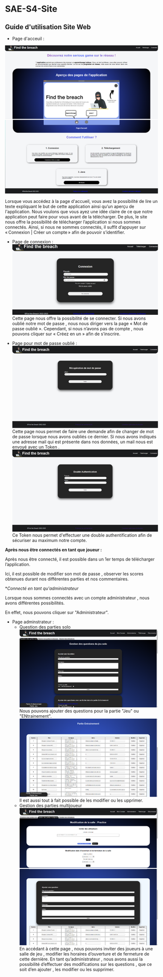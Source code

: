 # SAE-S4-Site


## Guide d'utilisation Site Web

- Page d'acceuil :

![page d'accueil](readmePictures/Acceuil.png)
![page d'accueil2](readmePictures/Acceuil2.png)


Lorsque vous accédez à la page d'accueil, vous avez la possibilité de lire un texte expliquant le but de cette application ainsi qu’un aperçu de l'application. Nous voulons que vous ayez une idée claire de ce que notre application peut faire pour vous avant de la télécharger. De plus, le site nous offre la possibilité de télécharger l’application si nous sommes connectés. Ainsi, si nous ne sommes connectés, il suffit d’appuyer sur « Connexion | Créer un compte » afin de pouvoir s’identifier. 


- Page de connexion :
![page de connexion](readmePictures/PageConnexion.png)
  Cette page nous offre la possibilité de se connecter. Si nous avons oublié notre mot de passe , nous nous diriger vers la page « Mot de passe oublié ». Cependant, si nous n’avons pas de compte , nous pouvons cliquer sur « Créez en un » afin de s’inscrire. 

- Page pour mot de passe oublié :
![page de MDP Oublie](readmePictures/ImageMDPOublie.png)
Cette page nous permet de faire une demande afin de changer de mot de passe lorsque nous avons oubliés ce dernier. Si nous avons indiqués une adresse mail qui est présente dans nos données, un mail nous est envoyé avec un Token .
![page Authentification](readmePictures/ImageAuthentification.png)
Ce Token nous permet d'effectuer une double authentification afin de sécuriser au maximum notre compte.

**Après nous être connectés en tant que joueur :**

Après nous être connecté, il est possible dans un 1er temps de télécharger l’application.

Ici, il est possible de modifier son mot de passe , observer les scores obtenues durant nos différentes parties et nos commentaires.


**Connecté en tant qu'administrateur*

Lorsque nous sommes connectés avec un compte administrateur , nous avons différentes possibilités.

En effet, nous pouvons cliquer sur "Administrateur".
- Page adminstrateur :
  * Question des parties solo
![page Question_Parties_Solo](readmePictures/imageQuestionSolo.png)
Nous pouvons ajouter des questions pour la partie "Jeu" ou "ENtrainement".
![page Question_Parties_Solo_2](readmePictures/imageAjoutQuest.png)
Il est aussi tout à fait possible de les modifier ou les upprimer.
  * Gestion des parties multijoueur
![page Modif_Salle](readmePictures/imageModifSalle.png)
![page Modif_Salle2](readmePictures/imageModifSalle2.png)
    En accédant à cette page , nous pouvons inviter des joueurs à une salle de jeu , modifier les horaires d’ouverture et de fermeture de cette dernière. En tant qu’administrateur , nous avons aussi la possibilité d’effectuer des modifications sur les questions , que ce soit d’en ajouter , les modifier ou les supprimer.




  



